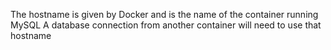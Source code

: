 The hostname is given by Docker and is the name of the container running MySQL
A database connection from another container will need to use that hostname

